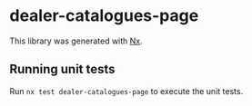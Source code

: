 # dealer-catalogues-page

This library was generated with [Nx](https://nx.dev).

## Running unit tests

Run `nx test dealer-catalogues-page` to execute the unit tests.
